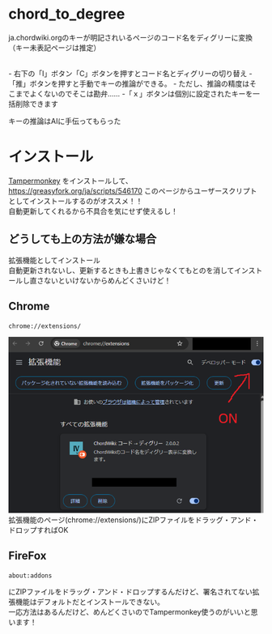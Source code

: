 # chord_to_degree
ja.chordwiki.orgのキーが明記されいるページのコード名をディグリーに変換（キー未表記ページは推定）

<br>
- 右下の「Ⅰ」ボタン「C」ボタンを押すとコード名とディグリーの切り替え
- 「推」ボタンを押すと手動でキーの推論ができる。
  - ただし、推論の精度はそこまでよくないのでそこは勘弁……
-「ｘ」ボタンは個別に設定されたキーを一括削除できます

キーの推論はAIに手伝ってもらった<br>

# インストール
[Tampermonkey](https://www.tampermonkey.net/) をインストールして、 https://greasyfork.org/ja/scripts/546170 このページからユーザースクリプトとしてインストールするのがオススメ！！<br>
自動更新してくれるから不具合を気にせず使えるし！<br>

## どうしても上の方法が嫌な場合<br>
拡張機能としてインストール<br>
自動更新されないし、更新するときも上書きじゃなくてもとのを消してインストールし直さないといけないからめんどくさいけど！
## Chrome<br>
```
chrome://extensions/
```
<img src="https://raw.githubusercontent.com/Happy-come-come/chord_to_degree/refs/heads/main/img/install_chrome.png"><br>
拡張機能のページ(chrome://extensions/)にZIPファイルをドラッグ・アンド・ドロップすればOK<br>

## FireFox
```
about:addons
```
にZIPファイルをドラッグ・アンド・ドロップするんだけど、署名されてない拡張機能はデフォルトだとインストールできない。<br>
一応方法はあるんだけど、めんどくさいのでTampermonkey使うのがいいと思います！
